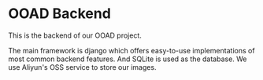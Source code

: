 # OOAD Backend

This is the backend of our OOAD project.

The main framework is django which offers easy-to-use implementations of most common backend features. And SQLite is used as the database. We use Aliyun's OSS service to store our images.
